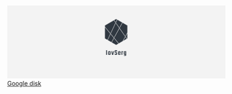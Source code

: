 ![](https://github.com/iovSerg/iovSerg/blob/main/banner.png)
[Google disk](https://drive.google.com/drive/folders/1GI0fFnkPgEwBtHLIQmxYj02_44pOD7Ac?usp=drive_link "Google Disk")


